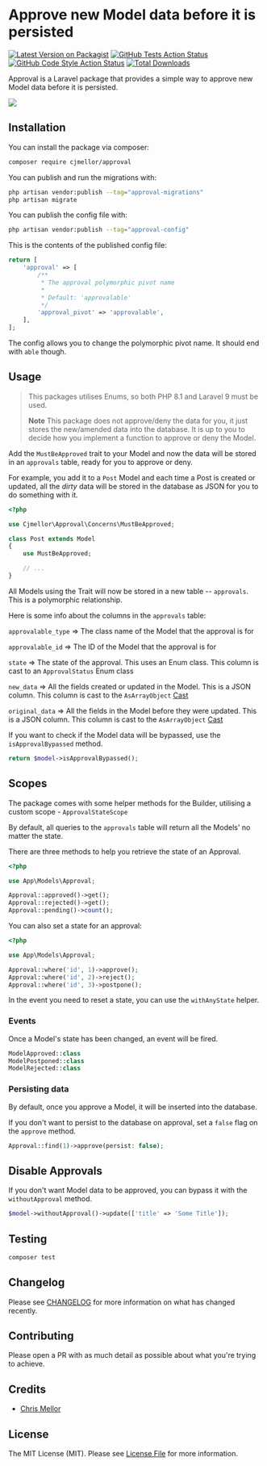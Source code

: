 
# Approve new Model data before it is persisted

[![Latest Version on Packagist](https://img.shields.io/packagist/v/cjmellor/approval.svg?style=flat-square)](https://packagist.org/packages/cjmellor/approval)
[![GitHub Tests Action Status](https://img.shields.io/github/workflow/status/cjmellor/approval/run-tests?label=tests)](https://github.com/cjmellor/approval/actions?query=workflow%3Arun-tests+branch%3Amain)
[![GitHub Code Style Action Status](https://img.shields.io/github/workflow/status/cjmellor/approval/Check%20&%20fix%20styling?label=code%20style)](https://github.com/cjmellor/approval/actions?query=workflow%3A"Check+%26+fix+styling"+branch%3Amain)
[![Total Downloads](https://img.shields.io/packagist/dt/cjmellor/approval.svg?style=flat-square)](https://packagist.org/packages/cjmellor/approval)

Approval is a Laravel package that provides a simple way to approve new Model data before it is persisted.

![](https://banners.beyondco.de/Approval.png?theme=light&packageManager=composer+require&packageName=cjmellor%2Fapproval&pattern=brickWall&style=style_2&description=Approve+new+Model+data+before+it+is+persisted&md=1&showWatermark=0&fontSize=100px&images=check-circle&widths=300&heights=300)

## Installation

You can install the package via composer:

```bash
composer require cjmellor/approval
```

You can publish and run the migrations with:

```bash
php artisan vendor:publish --tag="approval-migrations"
php artisan migrate
```

You can publish the config file with:

```bash
php artisan vendor:publish --tag="approval-config"
```

This is the contents of the published config file:

```php
return [
    'approval' => [
        /**
         * The approval polymorphic pivot name
         *
         * Default: 'approvalable'
         */
        'approval_pivot' => 'approvalable',
    ],
];
```

The config allows you to change the polymorphic pivot name. It should end with `able` though.

## Usage

> This packages utilises Enums, so both PHP 8.1 and Laravel 9 must be used.
> 
> **Note** This package does not approve/deny the data for you, it just stores the new/amended data into the database. It is up to you to decide how you implement a function to approve or deny the Model.

Add the `MustBeApproved` trait to your Model and now the data will be stored in an `approvals` table, ready for you to approve or deny.

For example, you add it to a `Post` Model and each time a Post is created or updated, all the _dirty_ data will be stored in the database as JSON for you to do something with it.

```php
<?php

use Cjmellor\Approval\Concerns\MustBeApproved;

class Post extends Model
{
    use MustBeApproved;

    // ...
}
```

All Models using the Trait will now be stored in a new table -- `approvals`. This is a polymorphic relationship.

Here is some info about the columns in the `approvals` table:

`approvalable_type` => The class name of the Model that the approval is for

`approvalable_id` => The ID of the Model that the approval is for

`state` => The state of the approval. This uses an Enum class. This column is cast to an `ApprovalStatus` Enum class

`new_data` => All the fields created or updated in the Model. This is a JSON column. This column is cast to the `AsArrayObject` [Cast](https://laravel.com/docs/9.x/eloquent-mutators#array-object-and-collection-casting)

`original_data` => All the fields in the Model before they were updated. This is a JSON column. This column is cast to the `AsArrayObject` [Cast](https://laravel.com/docs/9.x/eloquent-mutators#array-object-and-collection-casting)

If you want to check if the Model data will be bypassed, use the `isApprovalBypassed` method.

```php
return $model->isApprovalBypassed();
```

## Scopes

The package comes with some helper methods for the Builder, utilising a custom scope - `ApprovalStateScope`

By default, all queries to the `approvals` table will return all the Models' no matter the state. 

There are three methods to help you retrieve the state of an Approval.

```php
<?php

use App\Models\Approval;

Approval::approved()->get();
Approval::rejected()->get();
Approval::pending()->count();
```

You can also set a state for an approval:

```php
<?php

use App\Models\Approval;

Approval::where('id', 1)->approve();
Approval::where('id', 2)->reject();
Approval::where('id', 3)->postpone();
```

In the event you need to reset a state, you can use the `withAnyState` helper.

### Events

Once a Model's state has been changed, an event will be fired.

```php
ModelApproved::class
ModelPostponed::class
ModelRejected::class
```

### Persisting data

By default, once you approve a Model, it will be inserted into the database.

If you don't want to persist to the database on approval, set a `false` flag on the  `approve` method.

```php
Approval::find(1)->approve(persist: false);
```

## Disable Approvals

If you don't want Model data to be approved, you can bypass it with the `withoutApproval` method.

```php
$model->withoutApproval()->update(['title' => 'Some Title']);
```

## Testing

```bash
composer test
```

## Changelog

Please see [CHANGELOG](CHANGELOG.md) for more information on what has changed recently.

## Contributing

Please open a PR with as much detail as possible about what you're trying to achieve.

## Credits

- [Chris Mellor](https://github.com/cjmellor)

## License

The MIT License (MIT). Please see [License File](LICENSE.md) for more information.
